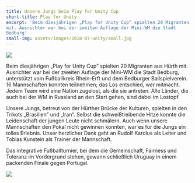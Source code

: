 ```yaml
---
title: Unsere Jungs beim Play for Unity Cup
short-title: Play for Unity
excerpt: 'Beim diesjährigen „Play for Unity Cup” spielten 20 Migranten aus Hürth
mit. Ausrichter war bei der zweiten Auflage der Mini-WM die Stadt
Bedburg'
small-img: assets/images/2018-07-unity/small.jpg
---
```


<img src="{{ site.url }}assets/images/2018-07-unity/1.jpg" class="lightbox"/>

Beim diesjährigen „Play for Unity Cup” spielten 20 Migranten aus Hürth
mit. Ausrichter war bei der zweiten Auflage der Mini-WM die Stadt
Bedburg, unterstützt vom Fußballkreis Rhein-Erft und dem Bedburger
Ballspielverein. 16 Mannschaften konnten teilnehmen; das Los
entschied, wer mitmacht. Jedem Team wird eine Nation zugelost, als die
sie antreten. Alle Länder, die auch bei der WM in Russland an den
Start gehen, sind dabei im Lostopf.

Unsere Jungs, betreut von der Hürther Brücke der Kulturen, spielten in
den Trikots „Brasilien” und „Iran“. Selbst die schweißtreibende Hitze
konnte die Leidenschaft der jungen Leute nicht schmälern. Auch wenn
unsere Mannschaften den Pokal nicht gewinnen konnten, war es für die
Jungs ein tolles Erlebnis. Unser herzlicher Dank geht an Rudolf
Karolus als Leiter und Tobias Kunstein als Trainer der Mannschaft.

Das integrative Fußballturnier, bei dem die Gemeinschaft, Fairness und Toleranz im Vordergrund stehen, gewann schließlich Uruguay in einem packenden Finale gegen Portugal.

<img src="{{ site.url }}assets/images/2018-07-unity/2.jpg" class="lightbox"/>

